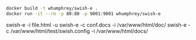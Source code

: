 
```bash
docker build -t whumphrey/swish-e .
docker run -it --rm -p 80:80 -p 9001:9001 whumphrey/swish-e
```

swish-e -i file.html -u
swish-e -c conf.docs -i /var/www/html/doc/
swish-e -c /var/www/html/test/swish.config -i /var/www/html/docs/
